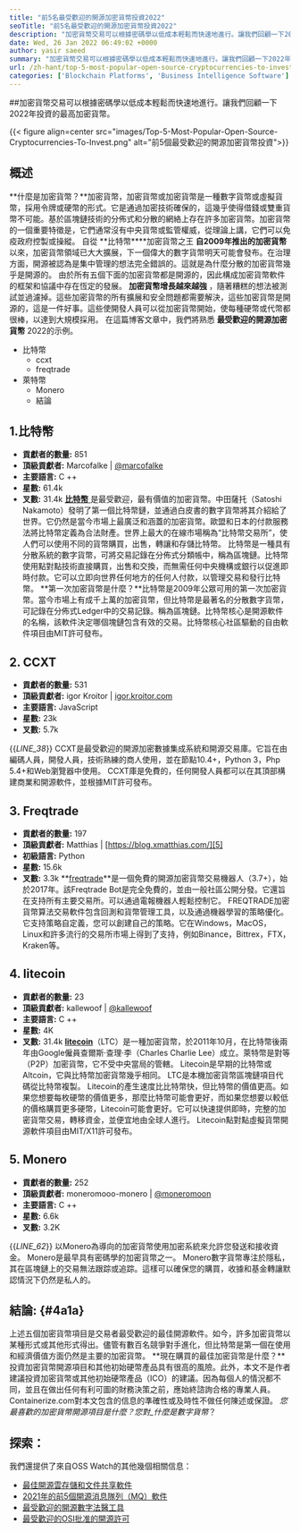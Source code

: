 ```yaml
---
title: "前5名最受歡迎的開源加密貨幣投資2022" 
seoTitle: "前5名最受歡迎的開源加密貨幣投資2022" 
description: "加密貨幣交易可以根據密碼學以低成本輕鬆而快速地進行。讓我們回顧一下2022年投資的最高加密貨幣。" 
date: Wed, 26 Jan 2022 06:49:02 +0000
author: yasir saeed
summary: "加密貨幣交易可以根據密碼學以低成本輕鬆而快速地進行。讓我們回顧一下2022年投資的最高加密貨幣。" 
url: /zh-hant/top-5-most-popular-open-source-cryptocurrencies-to-invest/
categories: ['Blockchain Platforms', 'Business Intelligence Software']
---
```


##加密貨幣交易可以根據密碼學以低成本輕鬆而快速地進行。讓我們回顧一下2022年投資的最高加密貨幣。

{{< figure align=center src="images/Top-5-Most-Popular-Open-Source-Cryptocurrencies-To-Invest.png" alt="前5個最受歡迎的開源加密貨幣投資">}}


## **概述** 
**什麼是加密貨幣？**加密貨幣，加密貨幣或加密貨幣是一種數字貨幣或虛擬貨幣，採用令牌或硬幣的形式。它是通過加密技術確保的，這幾乎使得借錢或雙重貨幣不可能。基於區塊鏈技術的分佈式和分散的網絡上存在許多加密貨幣。加密貨幣的一個重要特徵是，它們通常沒有中央貨幣或監管權威，從理論上講，它們可以免疫政府控製或操縱。
自從 **比特幣****加密貨幣之王 **自2009年推出的加密貨幣** 以來，加密貨幣領域已大大擴展，下一個偉大的數字貨幣明天可能會發布。在治理方面，開源被認為是集中管理的想法完全錯誤的。這就是為什麼分散的加密貨幣幾乎是開源的。
由於所有五個下面的加密貨幣都是開源的，因此構成加密貨幣軟件的框架和協議中存在恆定的發展。 **加密貨幣增長越來越強** ，隨著糟糕的想法被測試並過濾掉。這些加密貨幣的所有擴展和安全問題都需要解決，這些加密貨幣是開源的，這是一件好事。這些使開發人員可以從加密貨幣開始，使每種硬幣或代幣都很棒，以達到大規模採用。
在這篇博客文章中，我們將熟悉 **最受歡迎的開源加密貨幣** 2022的示例。
* 比特幣
  * ccxt
  * freqtrade
* 萊特幣
  * Monero
  * 結論

## 1.比特幣
* **貢獻者的數量:**  851
* **頂級貢獻者:**  Marcofalke | [@marcofalke][1]
* **主要語言:**  C ++
* **星數:**  61.4k
* **叉數:**  31.4k
[ **比特幣** ][2]是最受歡迎，最有價值的加密貨幣。中田薩托（Satoshi Nakamoto）發明了第一個比特幣鏈，並通過白皮書的數字貨幣將其介紹給了世界。它仍然是當今市場上最廣泛和涵蓋的加密貨幣。歐盟和日本的付款服務法將比特幣定義為合法財產。世界上最大的在線市場稱為“比特幣交易所”，使人們可以使用不同的貨幣購買，出售，轉讓和存儲比特幣。
比特幣是一種具有分散系統的數字貨幣，可將交易記錄在分佈式分類帳中，稱為區塊鏈。比特幣使用點對點技術直接購買，出售和交換，而無需任何中央機構或銀行以促進即時付款。它可以立即向世界任何地方的任何人付款，以管理交易和發行比特幣。
**第一次加密貨幣是什麼？**比特幣是2009年公眾可用的第一次加密貨幣。當今市場上有成千上萬的加密貨幣，但比特幣是最著名的分散數字貨幣，可記錄在分佈式Ledger中的交易記錄。稱為區塊鏈。比特幣核心是開源軟件的名稱，該軟件決定哪個塊鏈包含有效的交易。比特幣核心社區驅動的自由軟件項目由MIT許可發布。

## 2. CCXT
* **貢獻者的數量:**  531
* **頂級貢獻者:**  igor Kroitor | [igor.kroitor.com][3]
* **主要語言:**  JavaScript
* **星數:**  23k
* **叉數:**  5.7k

{{_LINE_38_}}
CCXT是最受歡迎的開源加密數據集成系統和開源交易庫。它旨在由編碼人員，開發人員，技術熟練的商人使用，並在節點10.4+，Python 3，Php 5.4+和Web瀏覽器中使用。 CCXT庫是免費的，任何開發人員都可以在其頂部構建商業和開源軟件，並根據MIT許可發布。

## 3. Freqtrade
* **貢獻者的數量:**  197
* **頂級貢獻者:**  Matthias | [https://blog.xmatthias.com/][5]
* **初級語言:**  Python
* **星數:**  15.6k
* **叉數:**  3.3k
**[freqtrade][6]**是一個免費的開源加密貨幣交易機器人（3.7+），始於2017年。該Freqtrade Bot是完全免費的，並由一般社區公開分發。它還旨在支持所有主要交易所。可以通過電報機器人輕鬆控制它。
FREQTRADE加密貨幣算法交易軟件包含回測和貨幣管理工具，以及通過機器學習的策略優化。它支持策略自定義，您可以創建自己的策略。它在Windows，MacOS，Linux和許多流行的交易所市場上得到了支持，例如Binance，Bittrex，FTX，Kraken等。

## 4. litecoin
* **貢獻者的數量:**  23
* **頂級貢獻者:**  kallewoof | [@kallewoof][7]
* **主要語言:**  C ++
* **星數:**  4K
* **叉數:**  31.4k
**[litecoin][8]**（LTC）是一種加密貨幣，於2011年10月，在比特幣後兩年由Google僱員查爾斯·查理·李（Charles Charlie Lee）成立。萊特幣是對等（P2P）加密貨幣，它不受中央當局的管轄。 Litecoin是早期的比特幣或Altcoin，它與比特幣加密貨幣幾乎相同。 LTC是本機加密貨幣區塊鏈項目代碼從比特幣複製。
Litecoin的產生速度比比特幣快，但比特幣的價值更高。如果您想要每枚硬幣的價值更多，那麼比特幣可能會更好，而如果您想要以較低的價格購買更多硬幣，Litecoin可能會更好。它可以快速提供即時，完整的加密貨幣交易，轉移資金，並便宜地由全球人進行。 Litecoin點對點虛擬貨幣開源軟件項目由MIT/X11許可發布。

## 5. Monero
* **貢獻者的數量:**  252
* **頂級貢獻者:**  moneromooo-monero | [@moneromoon][9]
* **主要語言:**  C ++
* **星數:**  6.6k
* **叉數:**  3.2K

{{_LINE_62_}}
以Monero為導向的加密貨幣使用加密系統來允許您發送和接收資金。 Monero是最早具有密碼學的加密貨幣之一。 Monero數字貨幣專注於隱私，其在區塊鏈上的交易無法跟踪或追踪。這樣可以確保您的購買，收據和基金轉讓默認情況下仍然是私人的。

## **結論:**  {#4a1a}

上述五個加密貨幣項目是交易者最受歡迎的最佳開源軟件。如今，許多加密貨幣以某種形式或其他形式得出。儘管有數百名競爭對手進化，但比特幣是第一個在使用和經濟價值方面仍然是主要的加密貨幣。
**現在購買的最佳加密貨幣是什麼？**投資加密貨幣開源項目和其他初始硬幣產品具有很高的風險。此外，本文不是作者建議投資加密貨幣或其他初始硬幣產品（ICO）的建議。因為每個人的情況都不同，並且在做出任何有利可圖的財務決策之前，應始終諮詢合格的專業人員。 Containerize.com對本文包含的信息的準確性或及時性不做任何陳述或保證。
_您最喜歡的加密貨幣開源項目是什麼？您對_什麼是數字貨幣_？

## 探索：
我們還提供了來自OSS Watch的其他幾個相關信息：
  * [最佳開源雲存儲和文件共享軟件][12]
  * [2021年的前5個開源消息隊列（MQ）軟件][13]
  * [最受歡迎的開源數字法醫工具][14]
  * [最受歡迎的OSI批准的開源許可][15]



[1]: https://twitter.com/spyced?lang=en
[2]: https://github.com/bitcoin/bitcoin
[3]: http://igor.kroitor.com/
[4]: https://github.com/ccxt/ccxt
[5]: https://twitter.com/liggitt?lang=en
[6]: https://github.com/freqtrade/freqtrade
[7]: https://twitter.com/brian_coca?lang=en
[8]: https://github.com/litecoin-project/litecoin
[9]: https://twitter.com/timograham?lang=en
[10]: https://github.com/monero-project/monero
[11]: mailto:yasir.saeed@aspose.com
[12]: https://products.containerize.com/backup-and-sync/
[13]: https://blog.containerize.com/message-queue-software/top-5-open-source-message-queue-software-in-2021/
[14]: https://blog.containerize.com/digital-forensic-tools/top-5-open-source-digital-forensic-tools-in-2021/
[15]: https://blog.containerize.com/licenses-standards/top-5-most-popular-osi-approved-open-source-licenses-of-2021/
